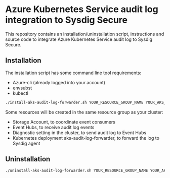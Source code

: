 # Azure Kubernetes Service audit log integration to Sysdig Secure

This repository contains an installation/uninstallation script, instructions and source code to integrate Azure Kubernetes Service audit log to Sysdig Secure.

## Installation

The installation script has some command line tool requirements:
  * Azure-cli (already logged into your account)
  * envsubst
  * kubectl

```bash
./install-aks-audit-log-forwarder.sh YOUR_RESOURCE_GROUP_NAME YOUR_AKS_GROUP_NAME
```

Some resources will be created in the same resource group as your cluster:
 * Storage Account, to coordinate event consumers
 * Event Hubs, to receive audit log events
 * Diagnostic setting in the cluster, to send audit log to Event Hubs
 * Kubernetes deployment aks-audit-log-forwarder, to forward the log to Sysdig agent

## Uninstallation

```bash
./uninstall-aks-audit-log-forwarder.sh YOUR_RESOURCE_GROUP_NAME YOUR_AKS_GROUP_NAME
```